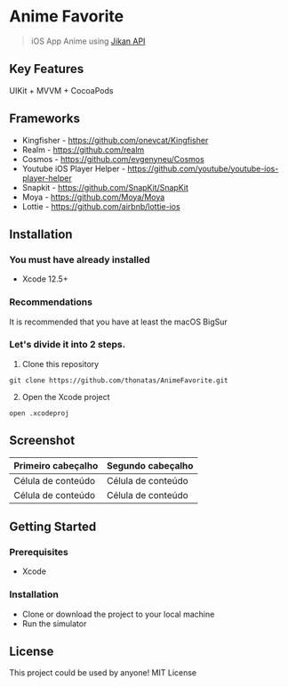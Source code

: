 # Anime Favorite
> iOS App Anime using [Jikan API](https://docs.api.jikan.moe)

## Key Features
UIKit + MVVM + CocoaPods

## Frameworks
- Kingfisher - https://github.com/onevcat/Kingfisher
- Realm - https://github.com/realm
- Cosmos - https://github.com/evgenyneu/Cosmos
- Youtube iOS Player Helper - https://github.com/youtube/youtube-ios-player-helper
- Snapkit - https://github.com/SnapKit/SnapKit
- Moya - https://github.com/Moya/Moya
- Lottie - https://github.com/airbnb/lottie-ios

## Installation
### You must have already installed
- Xcode 12.5+
### Recommendations
It is recommended that you have at least the macOS BigSur
### Let's divide it into 2 steps.
1. Clone this repository
```
git clone https://github.com/thonatas/AnimeFavorite.git
```
2. Open the Xcode project
```
open .xcodeproj
```

## Screenshot

| Primeiro cabeçalho  |  Segundo cabeçalho  |
| ------------------- | ------------------- |
|  Célula de conteúdo |  Célula de conteúdo |
|  Célula de conteúdo |  Célula de conteúdo |

## Getting Started

### Prerequisites

- Xcode

### Installation

- Clone or download the project to your local machine
- Run the simulator

## License
This project could be used by anyone! MIT License
